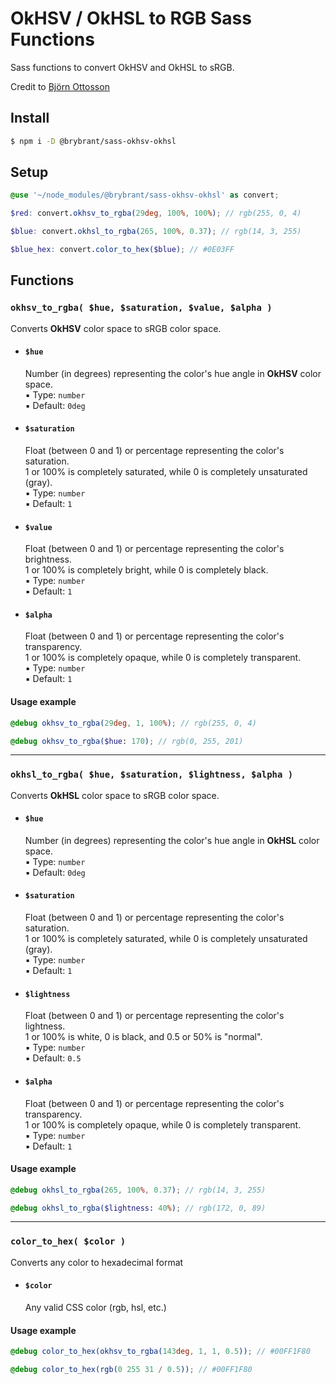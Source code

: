 # OkHSV / OkHSL to RGB Sass Functions

Sass functions to convert OkHSV and OkHSL to sRGB.

Credit to [Björn Ottosson](https://bottosson.github.io/posts/colorpicker/)

## Install

```bash
$ npm i -D @brybrant/sass-okhsv-okhsl
```

## Setup

```scss
@use '~/node_modules/@brybrant/sass-okhsv-okhsl' as convert;

$red: convert.okhsv_to_rgba(29deg, 100%, 100%); // rgb(255, 0, 4)

$blue: convert.okhsl_to_rgba(265, 100%, 0.37); // rgb(14, 3, 255)

$blue_hex: convert.color_to_hex($blue); // #0E03FF
```

## Functions

### `okhsv_to_rgba( $hue, $saturation, $value, $alpha )`

  Converts **OkHSV** color space to sRGB color space.

  - #### `$hue`
    Number (in degrees) representing the color's hue angle in **OkHSV** color space.\
    &#9642; Type: `number`\
    &#9642; Default: `0deg`

  - #### `$saturation`
    Float (between 0 and 1) or percentage representing the color's saturation.\
    1 or 100% is completely saturated, while 0 is completely unsaturated (gray).\
    &#9642; Type: `number`\
    &#9642; Default: `1`

  - #### `$value`
    Float (between 0 and 1) or percentage representing the color's brightness.\
    1 or 100% is completely bright, while 0 is completely black.\
    &#9642; Type: `number`\
    &#9642; Default: `1`

  - #### `$alpha`
    Float (between 0 and 1) or percentage representing the color's transparency.\
    1 or 100% is completely opaque, while 0 is completely transparent.\
    &#9642; Type: `number`\
    &#9642; Default: `1`

  #### Usage example

  ```scss
  @debug okhsv_to_rgba(29deg, 1, 100%); // rgb(255, 0, 4)

  @debug okhsv_to_rgba($hue: 170); // rgb(0, 255, 201)
  ```
___

### `okhsl_to_rgba( $hue, $saturation, $lightness, $alpha )`

  Converts **OkHSL** color space to sRGB color space.

  - #### `$hue`
    Number (in degrees) representing the color's hue angle in **OkHSL** color space.\
    &#9642; Type: `number`\
    &#9642; Default: `0deg`

  - #### `$saturation`
    Float (between 0 and 1) or percentage representing the color's saturation.\
    1 or 100% is completely saturated, while 0 is completely unsaturated (gray).\
    &#9642; Type: `number`\
    &#9642; Default: `1`

  - #### `$lightness`
    Float (between 0 and 1) or percentage representing the color's lightness.\
    1 or 100% is white, 0 is black, and 0.5 or 50% is "normal".\
    &#9642; Type: `number`\
    &#9642; Default: `0.5`

  - #### `$alpha`
    Float (between 0 and 1) or percentage representing the color's transparency.\
    1 or 100% is completely opaque, while 0 is completely transparent.\
    &#9642; Type: `number`\
    &#9642; Default: `1`

  #### Usage example

  ```scss
  @debug okhsl_to_rgba(265, 100%, 0.37); // rgb(14, 3, 255)

  @debug okhsl_to_rgba($lightness: 40%); // rgb(172, 0, 89)
  ```
___

### `color_to_hex( $color )`

  Converts any color to hexadecimal format

  - #### `$color`
    Any valid CSS color (rgb, hsl, etc.)

  #### Usage example

  ```scss
  @debug color_to_hex(okhsv_to_rgba(143deg, 1, 1, 0.5)); // #00FF1F80

  @debug color_to_hex(rgb(0 255 31 / 0.5)); // #00FF1F80
  ```
